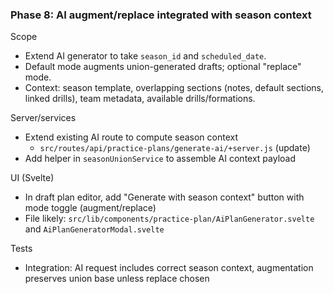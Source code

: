 ### Phase 8: AI augment/replace integrated with season context

Scope
- Extend AI generator to take `season_id` and `scheduled_date`.
- Default mode augments union-generated drafts; optional "replace" mode.
- Context: season template, overlapping sections (notes, default sections, linked drills), team metadata, available drills/formations.

Server/services
- Extend existing AI route to compute season context
  - `src/routes/api/practice-plans/generate-ai/+server.js` (update)
- Add helper in `seasonUnionService` to assemble AI context payload

UI (Svelte)
- In draft plan editor, add "Generate with season context" button with mode toggle (augment/replace)
- File likely: `src/lib/components/practice-plan/AiPlanGenerator.svelte` and `AiPlanGeneratorModal.svelte`

Tests
- Integration: AI request includes correct season context, augmentation preserves union base unless replace chosen

